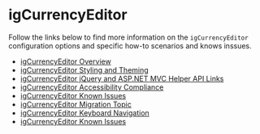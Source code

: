 ﻿<!--
|metadata|
{
    "fileName": "igcurrencyeditor-igcurrencyeditor",
    "controlName": "igEditors",
    "tags": []
}
|metadata|
-->

# igCurrencyEditor

Follow the links below to find more information on the `igCurrencyEditor` configuration options and specific how-to scenarios and knows inssues.

-   [igCurrencyEditor Overview](igCurrencyEditor-igCurrencyEditor-Overview.html)
-   [igCurrencyEditor Styling and Theming](igCurrencyEditor-igCurrencyEditor-Styling-and-Theming.html)
-   [igCurrencyEditor jQuery and ASP.NET MVC Helper API Links](igCurrencyEditor-igCurrencyEditor-jQuery-API.html)
-   [igCurrencyEditor Accessibility Compliance](igCurrencyEditor-igCurrencyEditor-Accessibility-Compliance.html)
-   [igCurrencyEditor Known Issues](igCurrencyEditor-igCurrencyEditor-Known-Issues.html)
-   [igCurrencyEditor Migration Topic](Migrating-to-the-new-igCurrencyEditor.html)
-   [igCurrencyEditor Keyboard Navigation](igCurrencyEditor-Keyboard-Navigation.html)
-   [igCurrencyEditor Known Issues](igCurrencyEditor-igEditor-Known-Issues.html)

 

 


